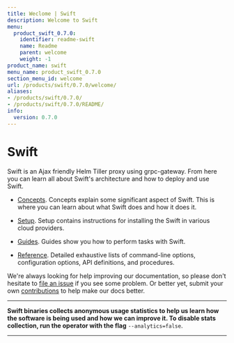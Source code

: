 ```yaml
---
title: Weclome | Swift
description: Welcome to Swift
menu:
  product_swift_0.7.0:
    identifier: readme-swift
    name: Readme
    parent: welcome
    weight: -1
product_name: swift
menu_name: product_swift_0.7.0
section_menu_id: welcome
url: /products/swift/0.7.0/welcome/
aliases:
- /products/swift/0.7.0/
- /products/swift/0.7.0/README/
info:
  version: 0.7.0
---
```


# Swift
Swift is an Ajax friendly Helm Tiller proxy using grpc-gateway. From here you can learn all about Swift's architecture and how to deploy and use Swift.

- [Concepts](/products/swift/0.7.0/concepts/). Concepts explain some significant aspect of Swift. This is where you can learn about what Swift does and how it does it.

- [Setup](/products/swift/0.7.0/setup/). Setup contains instructions for installing
  the Swift in various cloud providers.

- [Guides](/products/swift/0.7.0/guides/). Guides show you how to perform tasks with Swift.

- [Reference](/products/swift/0.7.0/reference/). Detailed exhaustive lists of
command-line options, configuration options, API definitions, and procedures.

We're always looking for help improving our documentation, so please don't hesitate to [file an issue](https://github.com/appscode/swift/issues/new) if you see some problem. Or better yet, submit your own [contributions](/products/swift/0.7.0/CONTRIBUTING) to help
make our docs better.

---

**Swift binaries collects anonymous usage statistics to help us learn how the software is being used and how we can improve it. To disable stats collection, run the operator with the flag** `--analytics=false`.

---

